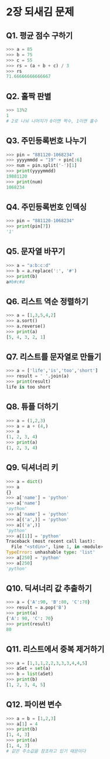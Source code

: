 # 2장 되새김 문제


## Q1. 평균 점수 구하기 

``` python
>>> a = 85
>>> b = 75
>>> c = 55
>>> rs = (a + b + c) / 3
>>> rs
71.66666666666667
```

## Q2. 홀짝 판별 

``` python
>>> 13%2
1
# 2로 나눠 나머지가 0이면 짝수, 1이면 홀수 
```

## Q3. 주민등록번호 나누기 

``` python
>>> pin = "881120-1068234"
>>> yyyymmdd = "19" + pin[:6]
>>> num = pin.split('-')[1]
>>> print(yyyymmdd)
19881120
>>> print(num)
1068234

```

## Q4. 주민등록번호 인덱싱

``` python
>>> pin = "881120-1068234"
>>> print(pin[7])
'1'
```

## Q5. 문자열 바꾸기 
``` python
>>> a = "a:b:c:d"
>>> b = a.replace(':', '#')
>>> print(b)
a#b#c#d
```



## Q6. 리스트 역순 정렬하기 

``` python
>>> a = [1,3,5,4,2]
>>> a.sort()
>>> a.reverse()
>>> print(a)
[5, 4, 3, 2, 1]
```


## Q7. 리스트를 문자열로 만들기 

``` python
>>> a = ['life','is','too','short']
>>> result = ' '.join(a)
>>> print(result)
life is too short
```


## Q8. 튜플 더하기 

``` python
>>> a = (1,2,3)
>>> a = a + (4,)
>>> a
(1, 2, 3, 4)
>>> print(a)
(1, 2, 3, 4)
```



## Q9. 딕셔너리 키 

``` python
>>> a = dict()
>>> a
{}
>>> a['name'] = 'python'
>>> a['name']
'python'
>>> a['name'] = 'python'
>>> a[('a',)] = 'python'
>>> a[('a',)]
'python'
>>> a[[1]] = 'python'
Traceback (most recent call last):
  File "<stdin>", line 1, in <module>
TypeError: unhashable type: 'list'
>>> a[250] = 'python'
>>> a[250]
'python'
```


## Q10. 딕셔너리 값 추출하기 

``` python
>>> a = {'A':90, 'B':80, 'C':70}
>>> result = a.pop('B')
>>> print(a)
{'A': 90, 'C': 70}
>>> print(result)
80
```

## Q11. 리스트에서 중복 제거하기 

``` python
>>> a = [1,1,1,2,2,3,3,3,4,4,5]
>>> aSet = set(a)
>>> b = list(aSet)
>>> print(b)
[1, 2, 3, 4, 5]
```

## Q12. 파이썬 변수

``` python
>>> a = b = [1,2,3]
>>> a[1] = 4
>>> print(b)
[1, 4, 3]
>>> print(a)
[1, 4, 3]
# 같은 주소값을 참조하고 있기 때문이다 
```

